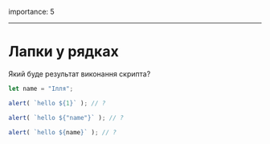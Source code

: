 importance: 5

---

# Лапки у рядках

Який буде результат виконання скрипта?

```js
let name = "Ілля";

alert( `hello ${1}` ); // ?

alert( `hello ${"name"}` ); // ?

alert( `hello ${name}` ); // ?
```